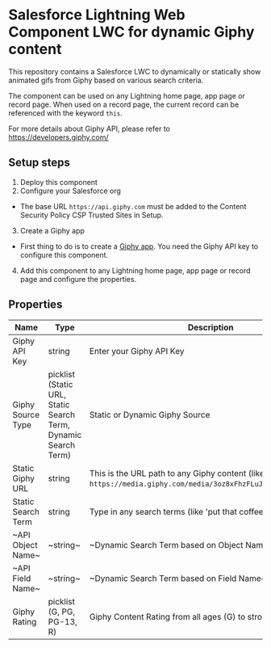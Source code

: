 # Salesforce Lightning Web Component LWC for dynamic Giphy content
This repository contains a Salesforce LWC to dynamically or statically show animated gifs from Giphy based on various search criteria.

The component can be used on any Lightning home page, app page or record page.
When used on a record page, the current record can be referenced with the keyword `this`.

For more details about Giphy API, please refer to https://developers.giphy.com/

## Setup steps
1. Deploy this component
2. Configure your Salesforce org
-   The base URL `https://api.giphy.com` must be added to the Content Security Policy CSP Trusted Sites in Setup.
3. Create a Giphy app
-   First thing to do is to create a [Giphy app](https://developers.giphy.com/dashboard/?create=true). You need the Giphy API key to configure this component.
4. Add this component to any Lightning home page, app page or record page and configure the properties.

## Properties
|Name|Type|Description|
|---|---|---|
|Giphy API Key|string|Enter your Giphy API Key|
|Giphy Source Type|picklist (Static URL, Static Search Term, Dynamic Search Term)|Static or Dynamic Giphy Source|
|Static Giphy URL|string|This is the URL path to any Giphy content (like `https://media.giphy.com/media/3oz8xFhzFLuJ1SZo8o/giphy.gif`)|
|Static Search Term|string|Type in any search terms (like 'put that coffee down')|
|~API Object Name~|~string~|~Dynamic Search Term based on Object Name~|
|~API Field Name~|~string~|~Dynamic Search Term based on Field Name~|
|Giphy Rating|picklist (G, PG, PG-13, R)|Giphy Content Rating from all ages (G) to strong language (R)|
